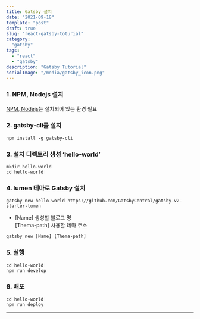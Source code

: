```yaml
---
title: Gatsby 설치
date: "2021-09-18"
template: "post"
draft: true
slug: "react-gatsby-toturial"
category: 
  "gatsby"
tags:
  - "react"
  - "gatsby"
description: "Gatsby Tutorial"
socialImage: "/media/gatsby_icon.png"
---
```



### 1. NPM, Nodejs 설치
[NPM, Nodejs](https://nodejs.org/ko/download/)는 설치되어 있는 환경 필요
### 2. gatsby-cli를 설치
```javascript{}
npm install -g gatsby-cli
```
### 3. 설치 디렉토리 생성 ‘hello-world’
```javascript{}
mkdir hello-world
cd hello-world
```
### 4. lumen 테마로 Gatsby 설치
```javascript{}
gatsby new hello-world https://github.com/GatsbyCentral/gatsby-v2-starter-lumen
```
 * [Name] 생성할 블로그 명  
  [Thema-path]  사용할 테마 주소
```javascript{}
gatsby new [Name] [Thema-path]
```

### 5. 실행
```javascript{}
cd hello-world 
npm run develop
```

### 6. 배포
```javascript{}
cd hello-world 
npm run deploy
```
---
